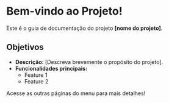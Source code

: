 # Bem-vindo ao Projeto!

Este é o guia de documentação do projeto **[nome do projeto]**.

## Objetivos
- **Descrição:** [Descreva brevemente o propósito do projeto].
- **Funcionalidades principais:**
  - Feature 1
  - Feature 2

Acesse as outras páginas do menu para mais detalhes!